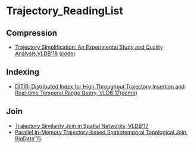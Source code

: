 # Trajectory_ReadingList

## Compression
- [Trajectory Simplification: An Experimental Study and Quality Analysis,VLDB'18](http://www.vldb.org/pvldb/vol11/p934-zhang.pdf) [(code)](https://github.com/uestc-db/traj-compression)

## Indexing
- [DITIR: Distributed Index for High Throughput Trajectory Insertion and Real-time Temporal Range Query, VLDB'17(demo)](http://www.vldb.org/pvldb/vol10/p1865-wang.pdf)

## Join
- [Trajectory Similarity Join in Spatial Networks, VLDB'17](http://www.vldb.org/pvldb/vol10/p1178-shang.pdf)
- [Parallel In-Memory Trajectory-based Spatiotemporal Topological Join, BigData'15](https://www.cs.unb.ca/~sray/papers/Piston_BigData2015.pdf)
